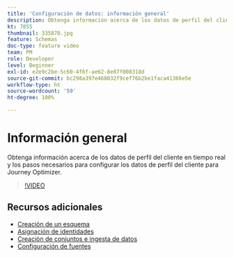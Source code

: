 ```yaml
---
title: 'Configuración de datos: información general'
description: Obtenga información acerca de los datos de perfil del cliente en tiempo real y los pasos necesarios para configurar los datos de perfil del cliente para Journey Optimizer.
kt: 7855
thumbnail: 335878.jpg
feature: Schemas
doc-type: feature video
team: PM
role: Developer
level: Beginner
exl-id: e2e9c2be-5c60-4f6f-ae62-8e07f008318d
source-git-commit: bc298a397e468032f9cef76b2be1faca41366e5e
workflow-type: ht
source-wordcount: '59'
ht-degree: 100%

---
```


# Información general

Obtenga información acerca de los datos de perfil del cliente en tiempo real y los pasos necesarios para configurar los datos de perfil del cliente para Journey Optimizer.

>[!VIDEO](https://video.tv.adobe.com/v/335878?quality=12)

## Recursos adicionales

* [Creación de un esquema](/help/set-up-data/create-schema.md)
* [Asignación de identidades](/help/set-up-data/map-identities.md)
* [Creación de conjuntos e ingesta de datos](/help/set-up-data/create-datasets-and-ingest-data.md)
* [Configuración de fuentes](/help/set-up-data/configure-source-connectors.md)
